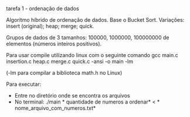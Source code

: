 tarefa 1 - ordenação de dados

Algoritmo híbrido de ordenação de dados.
Base o Bucket Sort.
Variações:
insert (original);
heap;
merge;
quick.

Grupos de dados de 3 tamanhos: 100000, 1000000, 100000000 de elementos (números inteiros positivos).

Para usar compile utilizando linux com o seguinte comando
gcc main.c insertion.c heap.c merge.c quick.c -ansi -o main -lm 

(-lm para compilar a biblioteca math.h no Linux)


Para executar:
- Entre no diretório onde se encontra os arquivos
- No terminal:
./main * quantidade de numeros a ordenar* < * nome_arquivo_com_numeros.txt*


